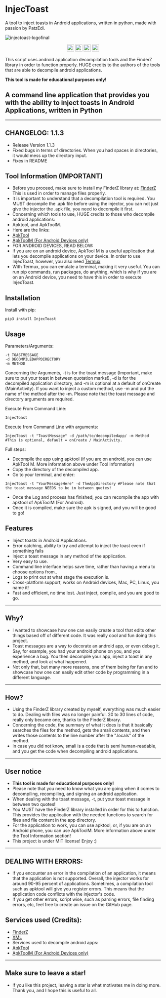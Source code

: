 # InjecToast
A tool to inject toasts in Android applications, written in python, made with passion by PatzEdi.

![injectoast-logofinal](https://user-images.githubusercontent.com/116693779/219882646-4178fc5e-585f-4196-8076-093af1694a3b.png)

<p align="center">
	<img src="https://img.shields.io/badge/Creator-PatzEdi-brightgreen"
		height="23">
	<img src="https://img.shields.io/badge/Version-Latest-brightgreen"
		height="23">
	<img src="https://img.shields.io/badge/Name-InjecToast-brightgreen"
		height="23">
	<img src="https://img.shields.io/badge/License-MIT-brightgreen"
		height="23">
</p>

This script uses android application decompilation tools and the FinderZ library in order to function properly. 
HUGE credits to the authors of the tools that are able to decompile android applications.

**This tool is made for educational purposes only!**
## **A command line application that provides you with the ability to inject toasts in Android Applications, written in Python** 
____________________________________________________________________________
## **CHANGELOG: 1.1.3**
- Release Version 1.1.3
- Fixed bugs in terms of directories. When you had spaces in directories, it would mess up the directory input.
- Fixes in README

## **Tool Information (IMPORTANT)**
- Before you proceed, make sure to install my FinderZ library at: [FinderZ](https://pypi.org/project/FinderZ/) This is used in order to manage files properly.
- It is important to understand that a decompilation tool is required. You MUST decompile the .apk file before using the injector, you can not just give the injector the .apk file, you need to decompile it first.
- Concerning which tools to use, HUGE credits to those who decompile android applications:
- Apktool, and ApkToolM.
- Here are the links:
- [ApkTool](https://ibotpeaches.github.io/Apktool/)
- [ApkToolM (For Android Devices only)](https://maximoff.su/apktool/?lang=en)
- FOR ANDROID DEVICES, READ BELOW:
- If you are on an android device, ApkTool M is a useful application that lets you decompile applications on your device. In order to use InjecToast, however, you also need [Termux](https://termux.dev/en/)
- With Termux, you can emulate a terminal, making it very useful. You can run pip commands, run packages, do anything, which is why if you are on an Android device, you need to have this in order to execute InjecToast.

## **Installation**
Install with pip:
```
pip3 install InjecToast
```

## **Usage**
Parameters/Arguments: 
```
-t TOASTMESSAGE
-d DECOMPILEDAPPDIRECTORY
-m METHOD
```
Concerning the Arguments, -t is for the toast message (Important, make sure to put your toast in between quotation marks!), -d is for the decompiled application directory, and -m is optional at a default of onCreate (MainActivity). If you want to inject a custom method, use -m and put the name of the method after the -m. Please note that the toast message and directory arguments are required. 

Execute From Command Line:
```
InjecToast
```
Execute from Command Line with arguments:
```
InjecToast -t "ToastMessage" -d /path/to/decompiledapp/ -m Method #This is optional, default = onCreate / MainActivity.
```
Full steps:

- Decompile the app using apktool (if you are on android, you can use ApkTool M. More information above under Tool Information)
- Copy the directory of the decompiled app.
- Go to your terminal, and enter:

```
InjecToast -t "YourMessageHere" -d TheAppDirectory #Please note that the toast message NEEDS to be in between quotes!
```

- Once the Log and process has finished, you can recompile the app with apktool of ApkToolM (For Android).
- Once it is compiled, make sure the apk is signed, and you will be good to go!

## **Features**
- Inject toasts in Android Applications.
- Error catching, ability to try and attempt to inject the toast even if something fails
- Inject a toast message in any method of the application.
- Very easy to use.
- Command line interface helps save time, rather than having a menu to choose options from..
- Logs to print out at what stage the execution is.
- Cross-platform support, works on Android devices, Mac, PC, Linux, you name it!
- Fast and efficient, no time lost. Just inject, compile, and you are good to go.
____________________________________________________________________________
## **Why?**
- I wanted to showcase how one can easily create a tool that edits other things based off of different code. It was really cool and fun doing this project. 
- Toast messages are a way to decorate an android app, or even debug it. Say, for example, you had your android phone on you, and you experience a bug. You then decompile your app, inject a toast in any method, and look at what happened. 
- Not only that, but many more reasons, one of them being for fun and to showcase how one can easily edit other code by programming in a different language. 
____________________________________________________________________________
## **How?**
- Using the FinderZ library created by myself, everything was much easier to do. Dealing with files was no longer painful. 20 to 30 lines of code, really only became one, thanks to the FinderZ library.
- Concerning the code, the summary of what it does is that it basically searches the files for the method, gets the smali contents, and then writes those contents to the line number after the ".locals" of the method.
- In case you did not know, smali is a code that is semi human-readable, and you get the code when decompiling android applications.
____________________________________________________________________________
## **User notice**
- **This tool is made for educational purposes only!**
- Please note that you need to know what you are going when it comes to decompiling, recompiling, and signing an android application.
- When dealing with the toast message, -t, put your toast message in between two quotes!
- You MUST have the FinderZ library installed in order for this to function. This provides the application with the needed functions to search for files and file content in the app directory.
- For the application to work, you can use apktool, or, if you are on an Android phone, you can use ApkToolM. More information above under the Tool Information section!
- This project is under MIT license! Enjoy :)
____________________________________________________________________________
## **DEALING WITH ERRORS:**
- If you encounter an error in the compilation of an application, it means that the application is not supported. Overall, the injector works for around 90-95 percent of applications. Sometimes, a compilation tool such as apktool will give you register errors. This means that the application code conflicts with the injector's code. 
- If you get other errors, script wise, such as parsing errors, file finding errors, etc, feel free to create an issue on the GitHub page.
## **Services used (Credits):**
- [FinderZ](https://github.com/PatzEdi/FinderZ/)
- [XML](https://docs.python.org/3/library/xml.dom.minidom.html)
- Services used to decompile android apps:
- [ApkTool](https://ibotpeaches.github.io/Apktool/)
- [ApkToolM (For Android Devices only)](https://maximoff.su/apktool/?lang=en)
____________________________________________________________________________
## **Make sure to leave a star!**
- If you like this project, leaving a star is what motivates me in doing more. Thank you, and I hope this is useful to all.
